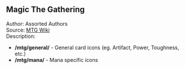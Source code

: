 ## Magic The Gathering

Author: Assorted Authors  
Source: [MTG Wiki](https://mtg.gamepedia.com/Category:Magic:_The_Gathering)  
Description:

- **/mtg/general/** - General card icons (eg. Artifact, Power, Toughness, etc.)
- **/mtg/mana/** - Mana specific icons

